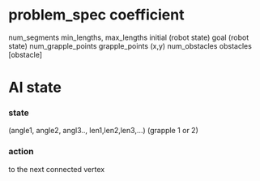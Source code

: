 # problem_spec coefficient
num_segments
min_lengths, max_lengths
initial (robot state)
goal    (robot state)
num_grapple_points
grapple_points (x,y)
num_obstacles
obstacles [obstacle]

# AI state
### state
(angle1, angle2, angl3.., len1,len2,len3,...) (grapple 1 or 2)
### action
to the next connected vertex
